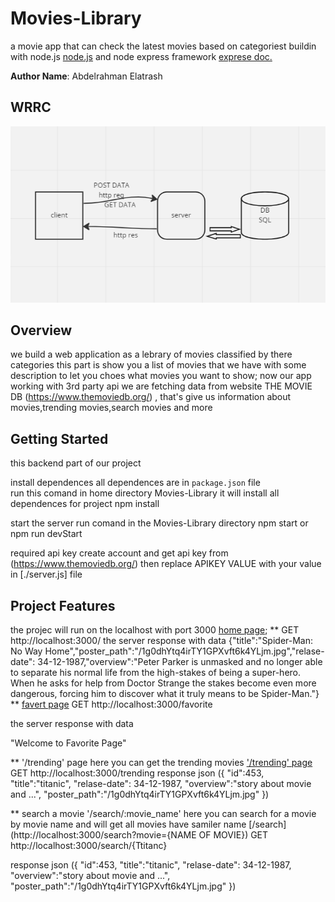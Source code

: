 # Movies-Library
a movie app that can check the latest movies based on categoriest buildin with node.js [node.js](https://docs.npmjs.com/) and node express framework [exprese doc.](https://expressjs.com/)


**Author Name**: Abdelrahman Elatrash


## WRRC
![This is wrrc image](./wrrc.png)

## Overview
we  build a web application as a lebrary of movies classified by there categories
this part is show you a list of movies that we have with some description to let you choes what movies you want to show;
now our app working with 3rd party api we are fetching data from website THE MOVIE DB
(https://www.themoviedb.org/) , that's give us information about movies,trending movies,search movies and more


## Getting Started
this backend part of our project

install dependences
all dependences are in `package.json` file  
run this comand in home directory Movies-Library it will install all dependences for project
npm install



start the server run comand in the Movies-Library directory
npm start
or 
npm run devStart

required api key 
create account and get api key from (https://www.themoviedb.org/)
then replace APIKEY VALUE with your value in [./server.js] file


## Project Features
the projec will run on the localhost with port 3000
[home page](http://localhost:3000/);
**
GET http://localhost:3000/ 
the server response with data
{"title":"Spider-Man: No Way Home","poster_path":"/1g0dhYtq4irTY1GPXvft6k4YLjm.jpg","relase-date": 34-12-1987,"overview":"Peter Parker is unmasked and no longer able to separate his normal life from the high-stakes of being a super-hero. When he asks for help from Doctor Strange the stakes become even more dangerous, forcing him to discover what it truly means to be Spider-Man."}
**
[favert page](http://localhost:3000/favorite)
GET http://localhost:3000/favorite

the server response with data

"Welcome to Favorite Page"

**
'/trending' page
here you can get the trending movies 
['/trending' page](http://localhost:3000/trending)
GET http://localhost:3000/trending
response json
({
    "id":453,
    "title":"titanic",
    "relase-date": 34-12-1987,
    "overview":"story about movie and ...",
    "poster_path":"/1g0dhYtq4irTY1GPXvft6k4YLjm.jpg"
})


**
search a movie
'/search/:movie_name'
here you can search for a movie by movie name and will get all movies have samiler name
[/search](http://localhost:3000/search?movie={NAME OF MOVIE})
GET http://localhost:3000/search/{Ttitanc}

response json
({
    "id":453,
    "title":"titanic",
    "relase-date": 34-12-1987,
    "overview":"story about movie and ...",
    "poster_path":"/1g0dhYtq4irTY1GPXvft6k4YLjm.jpg"
})